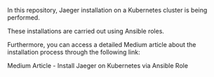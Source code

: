 In this repository, Jaeger installation on a Kubernetes cluster is being performed.

These installations are carried out using Ansible roles.

Furthermore, you can access a detailed Medium article about the installation process through the following link:

Medium Article - Install Jaeger on Kubernetes via Ansible Role